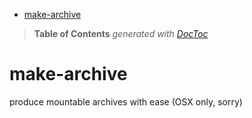 

- [make-archive](#make-archive)

> **Table of Contents**  *generated with [DocToc](http://doctoc.herokuapp.com/)*


make-archive
============

produce mountable archives with ease (OSX only, sorry)
